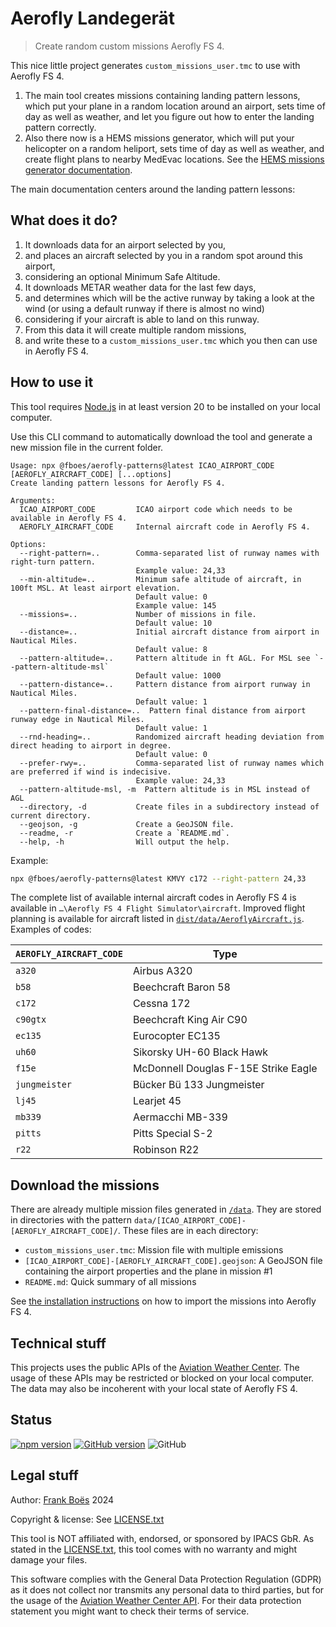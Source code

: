# Aerofly Landegerät

> Create random custom missions Aerofly FS 4.

This nice little project generates `custom_missions_user.tmc` to use with Aerofly FS 4.

1. The main tool creates missions containing landing pattern lessons, which put your plane in a random location around an airport, sets time of day as well as weather, and let you figure out how to enter the landing pattern correctly.
2. Also there now is a HEMS missions generator, which will put your helicopter on a random heliport, sets time of day as well as weather, and create flight plans to nearby MedEvac locations. See the [HEMS missions generator documentation](docs/hems.md).

The main documentation centers around the landing pattern lessons:

## What does it do?

1. It downloads data for an airport selected by you,
2. and places an aircraft selected by you in a random spot around this airport,
3. considering an optional Minimum Safe Altitude.
4. It downloads METAR weather data for the last few days,
5. and determines which will be the active runway by taking a look at the wind (or using a default runway if there is almost no wind)
6. considering if your aircraft is able to land on this runway.
7. From this data it will create multiple random missions,
8. and write these to a `custom_missions_user.tmc` which you then can use in Aerofly FS 4.

## How to use it

This tool requires [Node.js](https://nodejs.org/en) in at least version 20 to be installed on your local computer.

Use this CLI command to automatically download the tool and generate a new mission file in the current folder.

```
Usage: npx @fboes/aerofly-patterns@latest ICAO_AIRPORT_CODE [AEROFLY_AIRCRAFT_CODE] [...options]
Create landing pattern lessons for Aerofly FS 4.

Arguments:
  ICAO_AIRPORT_CODE         ICAO airport code which needs to be available in Aerofly FS 4.
  AEROFLY_AIRCRAFT_CODE     Internal aircraft code in Aerofly FS 4.

Options:
  --right-pattern=..        Comma-separated list of runway names with right-turn pattern.
                            Example value: 24,33
  --min-altitude=..         Minimum safe altitude of aircraft, in 100ft MSL. At least airport elevation.
                            Default value: 0
                            Example value: 145
  --missions=..             Number of missions in file.
                            Default value: 10
  --distance=..             Initial aircraft distance from airport in Nautical Miles.
                            Default value: 8
  --pattern-altitude=..     Pattern altitude in ft AGL. For MSL see `--pattern-altitude-msl`
                            Default value: 1000
  --pattern-distance=..     Pattern distance from airport runway in Nautical Miles.
                            Default value: 1
  --pattern-final-distance=..  Pattern final distance from airport runway edge in Nautical Miles.
                            Default value: 1
  --rnd-heading=..          Randomized aircraft heading deviation from direct heading to airport in degree.
                            Default value: 0
  --prefer-rwy=..           Comma-separated list of runway names which are preferred if wind is indecisive.
                            Example value: 24,33
  --pattern-altitude-msl, -m  Pattern altitude is in MSL instead of AGL
  --directory, -d           Create files in a subdirectory instead of current directory.
  --geojson, -g             Create a GeoJSON file.
  --readme, -r              Create a `README.md`.
  --help, -h                Will output the help.
```

Example:

```bash
npx @fboes/aerofly-patterns@latest KMVY c172 --right-pattern 24,33
```

The complete list of available internal aircraft codes in Aerofly FS 4 is available in `…\Aerofly FS 4 Flight Simulator\aircraft`. Improved flight planning is available for aircraft listed in [`dist/data/AeroflyAircraft.js`](./dist/data/AeroflyAircraft.js). Examples of codes:

| `AEROFLY_AIRCRAFT_CODE` | Type                                 |
| ----------------------- | ------------------------------------ |
| `a320`                  | Airbus A320                          |
| `b58`                   | Beechcraft Baron 58                  |
| `c172`                  | Cessna 172                           |
| `c90gtx`                | Beechcraft King Air C90              |
| `ec135`                 | Eurocopter EC135                     |
| `uh60`                  | Sikorsky UH-60 Black Hawk            |
| `f15e`                  | McDonnell Douglas F-15E Strike Eagle |
| `jungmeister`           | Bücker Bü 133 Jungmeister            |
| `lj45`                  | Learjet 45                           |
| `mb339`                 | Aermacchi MB-339                     |
| `pitts`                 | Pitts Special S-2                    |
| `r22`                   | Robinson R22                         |

## Download the missions

There are already multiple mission files generated in [`/data`](./data/). They are stored in directories with the pattern `data/[ICAO_AIRPORT_CODE]-[AEROFLY_AIRCRAFT_CODE]/`. These files are in each directory:

- `custom_missions_user.tmc`: Mission file with multiple emissions
- `[ICAO_AIRPORT_CODE]-[AEROFLY_AIRCRAFT_CODE].geojson`: A GeoJSON file containing the airport properties and the plane in mission #1
- `README.md`: Quick summary of all missions

See [the installation instructions](https://fboes.github.io/aerofly-missions/docs/generic-installation.html) on how to import the missions into Aerofly FS 4.

## Technical stuff

This projects uses the public APIs of the [Aviation Weather Center](https://aviationweather.gov/). The usage of these APIs may be restricted or blocked on your local computer. The data may also be incoherent with your local state of Aerofly FS 4.

## Status

[![npm version](https://badge.fury.io/js/@fboes%2Faerofly-patterns.svg)](https://badge.fury.io/js/@fboes%2Faerofly-patterns)
[![GitHub version](https://badge.fury.io/gh/fboes%2Faerofly-patterns.svg)](https://badge.fury.io/gh/fboes%2Faerofly-patterns)
![GitHub](https://img.shields.io/github/license/fboes/aerofly-patterns.svg)

## Legal stuff

Author: [Frank Boës](https://3960.org/) 2024

Copyright & license: See [LICENSE.txt](LICENSE.txt)

This tool is NOT affiliated with, endorsed, or sponsored by IPACS GbR. As stated in the [LICENSE.txt](LICENSE.txt), this tool comes with no warranty and might damage your files.

This software complies with the General Data Protection Regulation (GDPR) as it does not collect nor transmits any personal data to third parties, but for the usage of the [Aviation Weather Center API](https://aviationweather.gov/). For their data protection statement you might want to check their terms of service.

